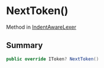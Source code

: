 # NextToken()

Method in [IndentAwareLexer](broken-reference)

## Summary

```csharp
public override IToken? NextToken()
```
